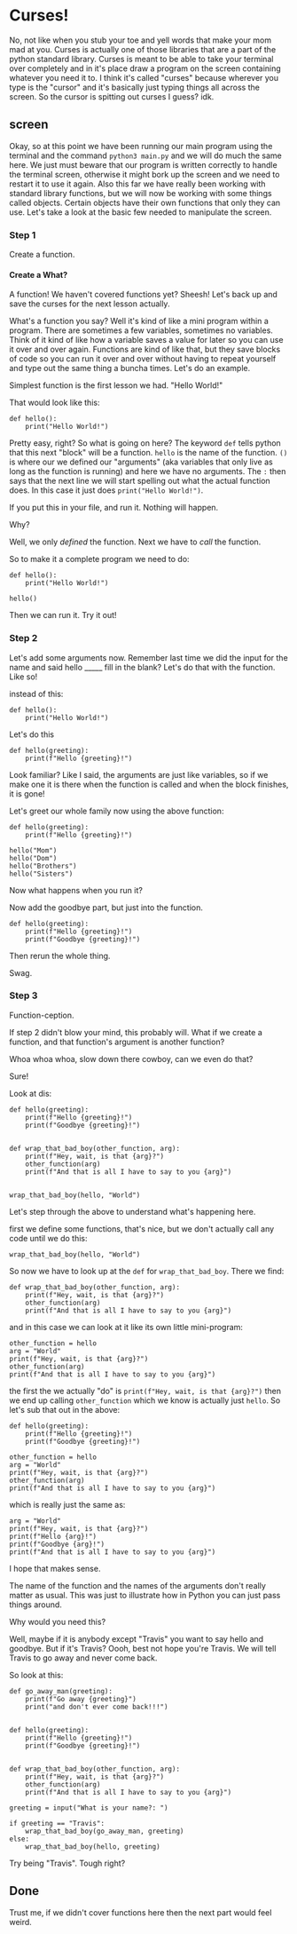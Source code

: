 # Curses!

No, not like when you stub your toe and yell words that make your mom mad at you. Curses is actually one of those libraries that are a part of the python standard library. Curses is meant to be able to take your terminal over completely and in it's place draw a program on the screen containing whatever you need it to. I think it's called "curses" because wherever you type is the "cursor" and it's basically just typing things all across the screen. So the cursor is spitting out curses I guess? idk.

## screen

Okay, so at this point we have been running our main program using the terminal and the command `python3 main.py` and we will do much the same here. We just must beware that our program is written correctly to handle the terminal screen, otherwise it might bork up the screen and we need to restart it to use it again. Also this far we have really been working with standard library functions, but we will now be working with some things called objects. Certain objects have their own functions that only they can use. Let's take a look at the basic few needed to manipulate the screen.

### Step 1

Create a function.

#### Create a What?

A function! We haven't covered functions yet? Sheesh! Let's back up and save the curses for the next lesson actually.

What's a function you say? Well it's kind of like a mini program within a program. There are sometimes a few variables, sometimes no variables. Think of it kind of like how a variable saves a value for later so you can use it over and over again. Functions are kind of like that, but they save blocks of code so you can run it over and over without having to repeat yourself and type out the same thing a buncha times. Let's do an example.

Simplest function is the first lesson we had. "Hello World!"

That would look like this:

```python3
def hello():
    print("Hello World!")
```

Pretty easy, right? So what is going on here? The keyword `def` tells python that this next "block" will be a function. `hello` is the name of the function. `()` is where our we defined our "arguments" (aka variables that only live as long as the function is running) and here we have no arguments. The `:` then says that the next line we will start spelling out what the actual function does. In this case it just does `print("Hello World!")`.

If you put this in your file, and run it. Nothing will happen.

Why?

Well, we only *defined* the function. Next we have to *call* the function.

So to make it a complete program we need to do:

```
def hello():
    print("Hello World!")

hello()
```

Then we can run it. Try it out!

### Step 2

Let's add some arguments now. Remember last time we did the input for the name and said hello _____ fill in the blank? Let's do that with the function. Like so!

instead of this:

```python3
def hello():
    print("Hello World!")
```

Let's do this

```python3
def hello(greeting):
    print(f"Hello {greeting}!")
```

Look familiar? Like I said, the arguments are just like variables, so if we make one it is there when the function is called and when the block finishes, it is gone!

Let's greet our whole family now using the above function:

```python3
def hello(greeting):
    print(f"Hello {greeting}!")

hello("Mom")
hello("Dom")
hello("Brothers")
hello("Sisters")
```

Now what happens when you run it?

Now add the goodbye part, but just into the function.

```python3
def hello(greeting):
    print(f"Hello {greeting}!")
    print(f"Goodbye {greeting}!")
```

Then rerun the whole thing.

Swag.

### Step 3

Function-ception.

If step 2 didn't blow your mind, this probably will. What if we create a function, and that function's argument is another function?

Whoa whoa whoa, slow down there cowboy, can we even do that?

Sure!

Look at dis:

```python3
def hello(greeting):
    print(f"Hello {greeting}!")
    print(f"Goodbye {greeting}!")


def wrap_that_bad_boy(other_function, arg):
    print(f"Hey, wait, is that {arg}?")
    other_function(arg)
    print(f"And that is all I have to say to you {arg}")


wrap_that_bad_boy(hello, "World")
```

Let's step through the above to understand what's happening here.

first we define some functions, that's nice, but we don't actually call any code until we do this:

```python3
wrap_that_bad_boy(hello, "World")
```

So now we have to look up at the `def` for `wrap_that_bad_boy`. There we find:

```
def wrap_that_bad_boy(other_function, arg):
    print(f"Hey, wait, is that {arg}?")
    other_function(arg)
    print(f"And that is all I have to say to you {arg}")
```

and in this case we can look at it like its own little mini-program:

```python3
other_function = hello
arg = "World"
print(f"Hey, wait, is that {arg}?")
other_function(arg)
print(f"And that is all I have to say to you {arg}")
```

the first the we actually "do" is `print(f"Hey, wait, is that {arg}?")` then we end up calling `other_function` which we know is actually just `hello`. So let's sub that out in the above:

```python3
def hello(greeting):
    print(f"Hello {greeting}!")
    print(f"Goodbye {greeting}!")

other_function = hello
arg = "World"
print(f"Hey, wait, is that {arg}?")
other_function(arg)
print(f"And that is all I have to say to you {arg}")
```

which is really just the same as:

```python3
arg = "World"
print(f"Hey, wait, is that {arg}?")
print(f"Hello {arg}!")
print(f"Goodbye {arg}!")
print(f"And that is all I have to say to you {arg}")
```

I hope that makes sense.

The name of the function and the names of the arguments don't really matter as usual. This was just to illustrate how in Python you can just pass things around.

Why would you need this?

Well, maybe if it is anybody except "Travis" you want to say hello and goodbye. But if it's Travis? Oooh, best not hope you're Travis. We will tell Travis to go away and never come back.

So look at this:

```python3
def go_away_man(greeting):
    print(f"Go away {greeting}")
    print("and don't ever come back!!!")


def hello(greeting):
    print(f"Hello {greeting}!")
    print(f"Goodbye {greeting}!")


def wrap_that_bad_boy(other_function, arg):
    print(f"Hey, wait, is that {arg}?")
    other_function(arg)
    print(f"And that is all I have to say to you {arg}")

greeting = input("What is your name?: ")

if greeting == "Travis":
    wrap_that_bad_boy(go_away_man, greeting)
else:
    wrap_that_bad_boy(hello, greeting)
```

Try being "Travis". Tough right?

## Done

Trust me, if we didn't cover functions here then the next part would feel weird.
